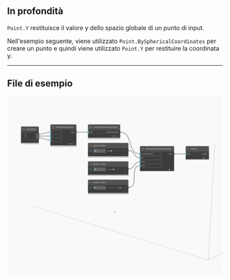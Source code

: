 ## In profondità
`Point.Y` restituisce il valore y dello spazio globale di un punto di input.

Nell'esempio seguente, viene utilizzato `Point.BySphericalCoordinates` per creare un punto e quindi viene utilizzato `Point.Y` per restituire la coordinata y.

___
## File di esempio

![Y](./Autodesk.DesignScript.Geometry.Point.Y_img.jpg)

